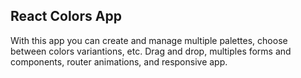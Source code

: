 ## React Colors App

With this app you can create and manage multiple palettes, choose between colors variantions, etc.
Drag and drop, multiples forms and components, router animations, and responsive app.
